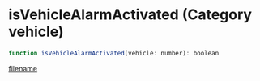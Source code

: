 # isVehicleAlarmActivated (Category vehicle)

```js
function isVehicleAlarmActivated(vehicle: number): boolean
```

[filename](isVehicleAlarmActivated_m.md ':include')